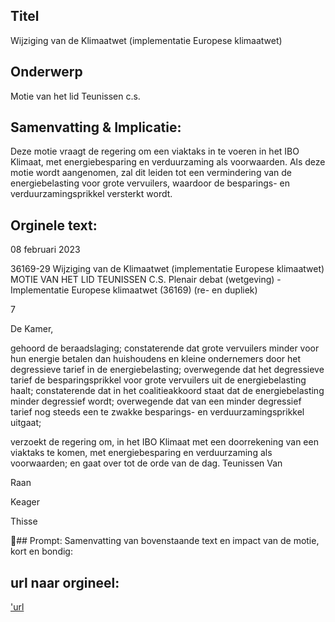 ## Titel
Wijziging van de Klimaatwet (implementatie Europese klimaatwet)
## Onderwerp
Motie van het lid Teunissen c.s.
## Samenvatting & Implicatie:

Deze motie vraagt de regering om een viaktaks in te voeren in het IBO Klimaat, met energiebesparing en verduurzaming als voorwaarden. Als deze motie wordt aangenomen, zal dit leiden tot een vermindering van de energiebelasting voor grote vervuilers, waardoor de besparings- en verduurzamingsprikkel versterkt wordt.
## Orginele text:


08 februari 2023

36169-29
Wijziging van de Klimaatwet (implementatie Europese klimaatwet)
MOTIE VAN HET LID TEUNISSEN C.S.
Plenair debat (wetgeving) - Implementatie Europese klimaatwet (36169) (re- en dupliek)

7

De Kamer,

gehoord de beraadslaging;
constaterende dat grote vervuilers minder voor hun energie betalen dan
huishoudens en kleine ondernemers door het degressieve tarief in de
energiebelasting;
overwegende dat het degressieve tarief de besparingsprikkel voor grote
vervuilers uit de energiebelasting haalt;
constaterende dat in het coalitieakkoord staat dat de energiebelasting minder
degressief wordt;
overwegende dat van een minder degressief tarief nog steeds een te zwakke
besparings- en verduurzamingsprikkel uitgaat;

verzoekt de regering om, in het IBO Klimaat met een doorrekening van een
viaktaks te komen, met energiebesparing en verduurzaming als voorwaarden;
en gaat over tot de orde van de dag.
Teunissen
Van

Raan

Keager

Thisse

## Prompt:
Samenvatting van bovenstaande text en impact van de motie, kort en bondig:

## url naar orgineel:
['url](https://gegevensmagazijn.tweedekamer.nl/OData/v4/2.0/Document(ce1c755b-5bdc-45f5-8f94-8175e82598ef)/resource)
